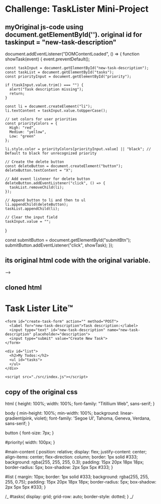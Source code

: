# Challenge: TaskLister Mini-Project

## myOriginal js-code using document.getElementById(''). original id for taskinput = "new-task-description"

document.addEventListener("DOMContentLoaded", () => {
function showTask(event) {
event.preventDefault();

    const taskInput = document.getElementById("new-task-description");
    const taskList = document.getElementById("tasks");
    const priorityInput = document.getElementById("priority");

    if (taskInput.value.trim() === "") {
      alert("Task description missing");
      return;
    }

    const li = document.createElement("li");
    li.textContent = taskInput.value.toUpperCase();

    // set colors for user priorities
    const priorityColors = {
      High: "red",
      Medium: "yellow",
      Low: "green"
    };

    li.style.color = priorityColors[priorityInput.value] || "black"; // Default to black for unrecognized priority

    // Create the delete button
    const deleteButton = document.createElement("button");
    deleteButton.textContent = "X";

    // Add event listener for delete button
    deleteButton.addEventListener("click", () => {
      taskList.removeChild(li);
    });

    // Append button to li and then to ul
    li.appendChild(deleteButton);
    taskList.appendChild(li);

    // Clear the input field
    taskInput.value = "";

}

const submitButton = document.getElementById("submitBtn");
submitButton.addEventListener("click", showTask);
});

## its original html code with the original variable.

<!-- <!DOCTYPE HTML>
<html lang="en">
<head>
  <meta charset="UTF-8">
  <title>Flatiron Task Lister</title>
  <link rel="stylesheet" href="./style.css">
</head>
<body>
  <div id="main-content">
    <h1>Task Lister Lite™️</h1>

    <form id="create-task-form" action="#" method="POST">
      <label for="new-task-description">Task description:</label>
      <input type="text" id="new-task-description" name="new-task-description" placeholder="description">
      <label for="priority">Select Priority</label>
      <select name="priority" id="priority">
        <option value="High">High</option>
        <option value="Medium">Medium</option>
        <option value="Low">Low</option>
      </select>
      <input type="submit" id="submitBtn" value="Create New Task">
    </form>

    <div id="list">
      <h2>My Todos:</h2>
      <ul id="tasks">
      </ul>
    </div>

    <!-- <script src="./src/index.js"></script> -->
  </div>
  <!-- <script src="./src/index.js"></script> -->
  <script src="./rough.js"></script
</body>
</html> -->

## cloned html

<!DOCTYPE HTML>
<html lang="en">
<head>
  <meta charset="UTF-8">
  <title>Flatiron Task Lister</title>
  <link rel="stylesheet" href="./style.css">
</head>
<body>
  <div id="main-content">
    <h1>Task Lister Lite™️</h1>

    <form id="create-task-form" action="" method="POST">
      <label for="new-task-description">Task description:</label>
      <input type="text" id="new-task-description" name="new-task-description" placeholder="description">
      <input type="submit" value="Create New Task">
    </form>

    <div id="list">
      <h2>My Todos:</h2>
      <ul id="tasks">
      </ul>
    </div>

    <script src="./src/index.js"></script>

  </div>

</body>
</html>

## copy of the original css

html {
height: 100%;
width: 100%;
font-family: "Titillium Web", sans-serif;
}

body {
min-height: 100%;
min-width: 100%;
background: linear-gradient(pink, violet);
font-family: 'Segoe UI', Tahoma, Geneva, Verdana, sans-serif;
}

button {
font-size: 7px;
}

#priority{
width: 100px;
}

#main-content {
position: relative;
display: flex;
justify-content: center;
align-items: center;
flex-direction: column;
border: 1px solid #333;
background: rgba(255, 255, 255, 0.3);
padding: 15px 20px 18px 18px;
border-radius: 5px;
box-shadow: 2px 5px 5px #333;
}

#list {
margin: 10px;
border: 1px solid #333;
background: rgba(255, 255, 255, 0.75);
padding: 15px 20px 18px 18px;
border-radius: 5px;
box-shadow: 2px 5px 5px #333;
}

/_ #tasks{
display: grid;
grid-row: auto;
border-style: dotted;
} _/
